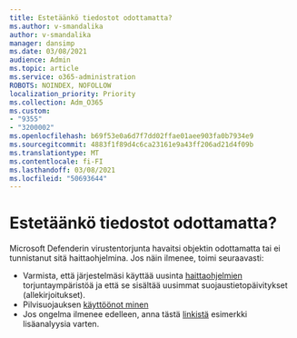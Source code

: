 ```yaml
---
title: Estetäänkö tiedostot odottamatta?
ms.author: v-smandalika
author: v-smandalika
manager: dansimp
ms.date: 03/08/2021
audience: Admin
ms.topic: article
ms.service: o365-administration
ROBOTS: NOINDEX, NOFOLLOW
localization_priority: Priority
ms.collection: Adm_O365
ms.custom:
- "9355"
- "3200002"
ms.openlocfilehash: b69f53e0a6d7f7dd02ffae01aee903fa0b7934e9
ms.sourcegitcommit: 4883f1f89d4c6ca23161e9a43ff206ad21d4f09b
ms.translationtype: MT
ms.contentlocale: fi-FI
ms.lasthandoff: 03/08/2021
ms.locfileid: "50693644"
---
```

# <a name="files-are-being-blocked-unexpectedly"></a>Estetäänkö tiedostot odottamatta?

Microsoft Defenderin virustentorjunta havaitsi objektin odottamatta tai ei tunnistanut sitä haittaohjelmina. Jos näin ilmenee, toimi seuraavasti:

- Varmista, että järjestelmäsi käyttää uusinta [haittaohjelmien](https://docs.microsoft.com/windows/security/threat-protection/microsoft-defender-antivirus/manage-updates-baselines-microsoft-defender-antivirus) torjuntaympäristöä ja että se sisältää uusimmat suojaustietopäivitykset [](https://www.microsoft.com/security/encyclopedia/adlpackages.aspx) (allekirjoitukset).
- Pilvisuojauksen [käyttöönot minen](https://docs.microsoft.com/windows/security/threat-protection/microsoft-defender-antivirus/enable-cloud-protection-microsoft-defender-antivirus)
- Jos ongelma ilmenee edelleen, anna tästä [linkistä](https://www.microsoft.com/wdsi/filesubmission) esimerkki lisäanalyysia varten.
